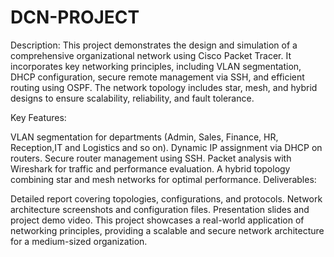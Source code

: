# DCN-PROJECT

Description:
This project demonstrates the design and simulation of a comprehensive organizational network using Cisco Packet Tracer. It incorporates key networking principles, including VLAN segmentation, DHCP configuration, secure remote management via SSH, and efficient routing using OSPF. The network topology includes star, mesh, and hybrid designs to ensure scalability, reliability, and fault tolerance.

Key Features:

VLAN segmentation for departments (Admin, Sales, Finance, HR, Reception,IT and Logistics and so on).
Dynamic IP assignment via DHCP on routers.
Secure router management using SSH.
Packet analysis with Wireshark for traffic and performance evaluation.
A hybrid topology combining star and mesh networks for optimal performance.
Deliverables:

Detailed report covering topologies, configurations, and protocols.
Network architecture screenshots and configuration files.
Presentation slides and project demo video.
This project showcases a real-world application of networking principles, providing a scalable and secure network architecture for a medium-sized organization.
